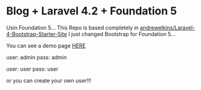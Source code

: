 Blog + Laravel 4.2 + Foundation 5
=================================

Usin Foundation 5... This Repo is based completely in <a href="https://github.com/andrewelkins/Laravel-4-Bootstrap-Starter-Site">andrewelkins/Laravel-4-Bootstrap-Starter-Site</a> I just changed Bootstrap for Foundation 5...


You can see a demo page <a href="http://kerberosits.mooo.com">HERE</a>

user: admin
pass: admin

user: user
pass: user

or you can create your own user!!!